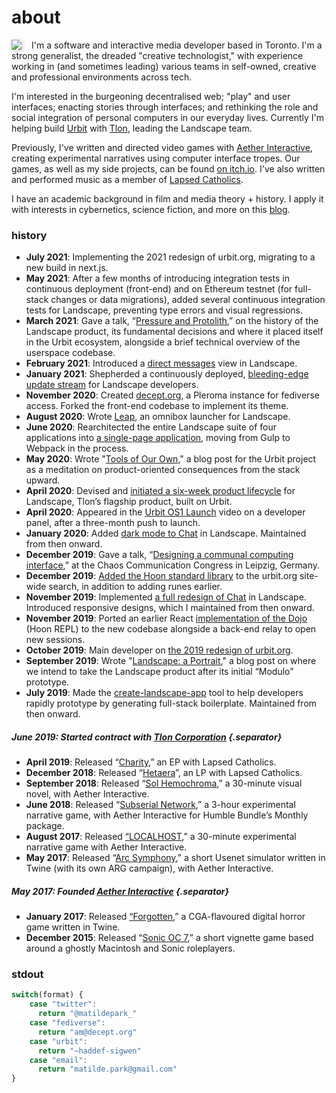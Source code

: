 <meta name="twitter:image" content="https://haddefsigwen1.s3.us-east-1.amazonaws.com/haddef-sigwen/2021.1.17..17.40.42-7FA81BC4-C295-465E-A5DC-851900185D40_1_105_c.jpeg">

<h1 class="h1-title">about</h1>

<p style="margin-bottom: 0;"><img src="https://haddefsigwen1.s3.us-east-1.amazonaws.com/haddef-sigwen/2021.1.17..17.40.42-7FA81BC4-C295-465E-A5DC-851900185D40_1_105_c.jpeg" style="float:left; max-width: 250px; margin-right: 1rem;box-shadow: 1px 1px 5px 1px lightgray;"/></p>

I'm a software and interactive media developer based in Toronto. I'm a strong generalist, the dreaded "creative technologist," with experience working in (and sometimes leading) various teams in self-owned, creative and professional environments across tech.

I'm interested in the burgeoning decentralised web; "play" and user interfaces; enacting stories through interfaces; and rethinking the role and social integration of personal computers in our everyday lives. Currently I'm helping build [Urbit](https://urbit.org) with [Tlon](https://tlon.io), leading the Landscape team.

Previously, I've written and directed video games with [Aether Interactive](http://aether.in.net), creating experimental narratives using computer interface tropes. Our games, as well as my side projects, can be found [on itch.io](http://aetherinteractive.itch.io). I've also written and performed music as a member of [Lapsed Catholics](http://lapsedcatholics.bandcamp.com).

I have an academic background in film and media theory + history. I apply it with interests in cybernetics, science fiction, and more on this [blog](https://matildepark.ca/posts).

### history

<div id="history">

- **July 2021**: Implementing the 2021 redesign of urbit.org, migrating to a new build in next.js.
- **May 2021**: After a few months of introducing integration tests in continuous deployment (front-end) and on Ethereum testnet (for full-stack changes or data migrations), added several continuous integration tests for Landscape, preventing type errors and visual regressions.
- **March 2021**: Gave a talk, “[Pressure and Protolith](https://www.youtube.com/watch?v=XjIDZQUZZtE),” on the history of the Landscape product, its fundamental decisions and where it placed itself in the Urbit ecosystem, alongside a brief technical overview of the userspace codebase.
- **February 2021**: Introduced a [direct messages](https://github.com/urbit/urbit/pull/4363) view in Landscape.
- **January 2021**: Shepherded a continuously deployed, [bleeding-edge update stream](https://urbit.org/blog/metaphase/) for Landscape developers.
- **November 2020**: Created [decept.org](https://decept.org), a Pleroma instance for fediverse access. Forked the front-end codebase to implement its theme.
- **August 2020**: Wrote [Leap](https://github.com/urbit/urbit/pull/3231), an omnibox launcher for Landscape.
- **June 2020**: Rearchitected the entire Landscape suite of four applications into [a single-page application](https://github.com/urbit/urbit/pull/3025), moving from Gulp to Webpack in the process.
- **May 2020**: Wrote "[Tools of Our Own](https://urbit.org/blog/tools-of-our-own/)," a blog post for the Urbit project as a meditation on product-oriented consequences from the stack upward.
- **April 2020**: Devised and [initiated a six-week product lifecycle](https://github.com/orgs/urbit/projects/1) for Landscape, Tlon’s flagship product, built on Urbit.
- **April 2020**: Appeared in the [Urbit OS1 Launch](https://www.youtube.com/watch?v=71ViyftPkGk) video on a developer panel, after a three-month push to launch.
- **January 2020**: Added [dark mode to Chat](https://github.com/urbit/urbit/pull/2144) in Landscape. Maintained from then onward.
- **December 2019**: Gave a talk, “[Designing a communal computing interface](https://www.youtube.com/watch?v=Pe30AmDuayU),” at the Chaos Communication Congress in Leipzig, Germany.
- **December 2019**: [Added the Hoon standard library](https://github.com/urbit/urbit.org/pull/324) to the urbit.org site-wide search, in addition to adding runes earlier.
- **November 2019**: Implemented [a full redesign of Chat](https://github.com/urbit/urbit/pull/1976) in Landscape. Introduced responsive designs, which I maintained from then onward.
- **November 2019**: Ported an earlier React [implementation of the Dojo](https://github.com/urbit/urbit/pull/1952) (Hoon REPL) to the new codebase alongside a back-end relay to open new sessions.
- **October 2019**: Main developer on [the 2019 redesign of urbit.org](https://github.com/urbit/urbit.org/pull/227).
- **September 2019**: Wrote "[Landscape: a Portrait](https://urbit.org/blog/landscape-a-portrait/)," a blog post on where we intend to take the Landscape product after its initial “Modulo” prototype.
- **July 2019**: Made the [create-landscape-app](https://github.com/urbit/create-landscape-app) tool to help developers rapidly prototype by generating full-stack boilerplate. Maintained from then onward.

##### June 2019: Started contract with [Tlon Corporation](https://tlon.io) {.separator}

- **April 2019**: Released “[Charity](http://lapsedcatholics.bandcamp.com/album/charity),” an EP with Lapsed Catholics.
- **December 2018**: Released “[Hetaera](http://lapsedcatholics.bandcamp.com/album/hetaera)”, an LP with Lapsed Catholics.
- **September 2018**: Released “[Sol Hemochroma](https://aetherinteractive.itch.io/sol-hemochroma),” a 30-minute visual novel, with Aether Interactive.
- **June 2018**: Released “[Subserial Network](https://aetherinteractive.itch.io/subserial-network),” a 3-hour experimental narrative game, with Aether Interactive for Humble Bundle’s Monthly package.
- **August 2017**: Released [“LOCALHOST](https://aetherinteractive.itch.io/localhost),” a 30-minute experimental narrative game with Aether Interactive.
- **May 2017**: Released “[Arc Symphony](https://aetherinteractive.itch.io/arc-symphony),” a short Usenet simulator written in Twine (with its own ARG campaign), with Aether Interactive.

##### May 2017: Founded [Aether Interactive](https://aether.in.net) {.separator}

- **January 2017**: Released [“Forgotten](https://aetherinteractive.itch.io/forgotten),” a CGA-flavoured digital horror game written in Twine.
- **December 2015**: Released “[Sonic OC 7](https://aetherinteractive.itch.io/sonic-oc-7),” a short vignette game based around a ghostly Macintosh and Sonic roleplayers.

</div>

### stdout

```javascript
switch(format) {
    case "twitter":
      return "@matildepark_"
    case "fediverse":
      return "am@decept.org"
    case "urbit":
      return "~haddef-sigwen"
    case "email":
      return "matilde.park@gmail.com"
}
```
